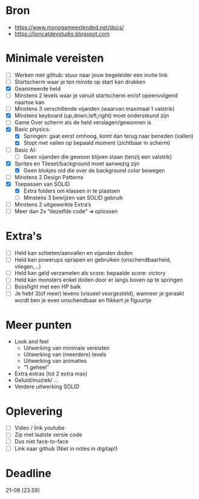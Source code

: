 # Bron
+ https://www.monogameextended.net/docs/
+ https://lioncatdevstudio.blogspot.com
# Minimale vereisten

- [ ] Werken met github: stuur naar jouw begeleider een invite link
- [ ] Startscherm waar je ten minste op start kan drukken
- [x] Geanimeerde held
- [ ] Minstens 2 levels waar je vanuit startscherm en/of opeenvolgend naartoe kan
- [ ] Minstens 3 verschillende vijanden (waarvan maximaal 1 valstrik)
- [x] Minstens keyboard (up,down,left,right) moet ondersteund zijn
- [ ] Game Over scherm als de held verslagen/gewonnen is
- [x] Basic physics:
  - [x] Springen: gaat eerst omhoog, komt dan terug naar beneden (vallen)
  - [x] Stopt met vallen op bepaald moment (zichtbaar in scherm)
- [ ] Basic AI:
  - [ ] Geen vijanden die gewoon blijven staan (tenzij een valstrik)
- [x] Sprites en Tileset/background moet aanwezig zijn
  - [x] Geen blokjes oid die over de background color bewegen
- [ ] Minstens 2 Design Patterns
- [x] Toepassen van SOLID
  - [x] Extra folders om klassen in te plaatsen
  - [ ] Minstens 3 bewijzen van SOLID gebruik
- [ ] Minstens 2 uitgewerkte Extra’s 
- [ ] Meer dan 2x “dezelfde code” ➔ oplossen

# Extra's

- [ ] Held kan schieten/aanvallen en vijanden doden
- [ ] Held kan powerups oprapen en gebruiken (onschendbaarheid, vliegen,…)
- [ ] Held kan geld verzamelen als score: bepaalde score: victory
- [ ] Held kan monsters enkel doden door er langs boven op te springen
- [ ] Bossfight met een HP balk
- [ ] Je hebt 3(of meer) levens (visueel voorgesteld), wanneer je geraakt wordt ben je even onschendbaar en flikkert je figuurtje

# Meer punten

+ Look and feel
  + Uitwerking van minimale vereisten
  + Uitwerking van (meerdere) levels
  + Uitwerking van animaties
  + “1 geheel”
+ Extra extras (tot 2 extra max)
+ Geluid/muziek/ …
+ Verdere uitwerking SOLID

# Oplevering

- [ ] Video / link youtube 
- [ ] Zip met laatste versie code
- [ ] Dus niet face-to-face
- [ ] Link naar github (Niet in notes in digitap!)

# Deadline

21-08 (23.59)
